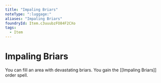 ```yaml
---
title: "Impaling Briars"
noteType: ":luggage:"
aliases: "Impaling Briars"
foundryId: Item.c3uuubzFO84F2CXo
tags:
  - Item
---
```


# Impaling Briars

You can fill an area with devastating briars. You gain the [[Impaling Briars]] order spell.
